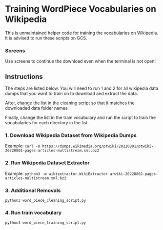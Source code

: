 # Training WordPiece Vocabularies on Wikipedia

This is unmaintained helper code for training the vocabularies on Wikipedia.
It is advised to run these scripts on GCS. 

### Screens
Use screens to continue the download even when the terminal is not open!

## Instructions
The steps are listed below. You will need to run 1 and 2 for all wikipedia data
dumps that you want to train on to download and extract the data. 

After, change the list in the cleaning script so that it matches the downloaded 
data folder names

Finally, change the list in the train vocabulary and run the script to train the 
vocabularies for each directory in the list.

### 1. Download Wikipedia Dataset from Wikipedia Dumps
Example: `curl -O https://dumps.wikimedia.org/ptwiki/20220801/ptwiki-20220801-pages-articles-multistream.xml.bz2`

### 2. Run Wikipedia Dataset Extractor
Example: `python3 -m wikiextractor.WikiExtractor arwiki-20220802-pages-articles-multistream.xml.bz2`

### 3. Additional Removals
`python3 word_piece_cleaning_script.py`

### 4. Run train vocabulary
`python3 word_piece_training_script.py`